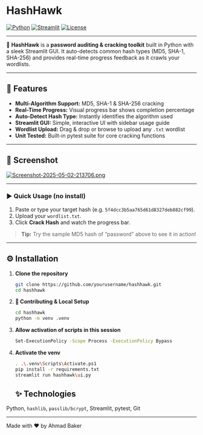 # HashHawk

[![Python](https://img.shields.io/badge/Python-3.8%2B-blue)]()
[![Streamlit](https://img.shields.io/badge/Streamlit-1.4%2B-orange)]()
[![License](https://img.shields.io/badge/License-MIT-green)]()

---

🔐 **HashHawk** is a **password auditing & cracking toolkit** built in Python with a sleek Streamlit GUI. It auto-detects common hash types (MD5, SHA-1, SHA-256) and provides real-time progress feedback as it crawls your wordlists.

---

## 🚀 Features
- **Multi-Algorithm Support:** MD5, SHA-1 & SHA-256 cracking  
- **Real-Time Progress:** Visual progress bar shows completion percentage  
- **Auto-Detect Hash Type:** Instantly identifies the algorithm used  
- **Streamlit GUI:** Simple, interactive UI with sidebar usage guide  
- **Wordlist Upload:** Drag & drop or browse to upload any `.txt` wordlist  
- **Unit Tested:** Built-in pytest suite for core cracking functions  

---

## 📸 Screenshot

[![Screenshot-2025-05-02-213706.png](https://i.postimg.cc/rw9RZNSV/Screenshot-2025-05-02-213706.png)](https://postimg.cc/68yQyRjg)

---

### ▶️ Quick Usage (no install)
1. Paste or type your target hash (e.g. `5f4dcc3b5aa765d61d8327deb882cf99`).  
2. Upload your `wordlist.txt`.  
3. Click **Crack Hash** and watch the progress bar.  

> **Tip:** Try the sample MD5 hash of “password” above to see it in action!

---

## ⚙️ Installation

1. **Clone the repository**
   ```bash
   git clone https://github.com/yourusername/hashhawk.git
   cd hashhawk

2. **🤝 Contributing & Local Setup**
   ```bash
   cd hashhawk
   python -m venv .venv
3. **Allow activation of scripts in this session**
   ```bash
   Set-ExecutionPolicy -Scope Process -ExecutionPolicy Bypass
   ```
4. **Activate the venv**
   ```bash
   . .\.venv\Scripts\Activate.ps1
   pip install -r requirements.txt
   streamlit run hashhawk\ui.py
   ```
   
   ## ✨ Technologies
Python, `hashlib`, `passlib/bcrypt`, Streamlit, pytest, Git

---

Made with ❤️ by Ahmad Baker  

